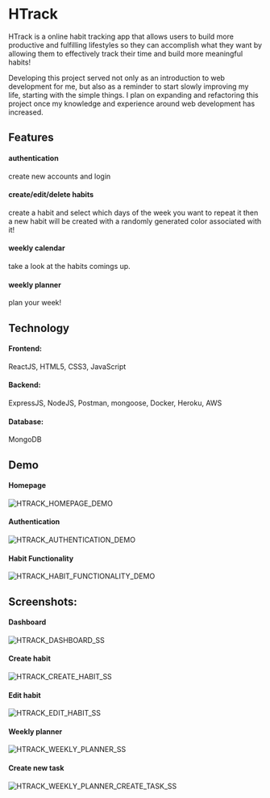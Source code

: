 # HTrack
HTrack is a online habit tracking app that allows users to build more productive and fulfilling lifestyles so they can accomplish what they want by allowing them to effectively track their time and build more meaningful habits! 

Developing this project served not only as an introduction to web development for me, but also as a reminder to start slowly improving my life, starting with the simple things. I plan on expanding and refactoring this project once my knowledge and experience around web development has increased.

## Features
#### authentication
create new accounts and login

#### create/edit/delete habits
create a habit and select which days of the week you want to repeat it then a new habit will be created with a randomly generated color associated with it!

#### weekly calendar
take a look at the habits comings up.

#### weekly planner
plan your week!

## Technology
#### Frontend:
ReactJS, HTML5, CSS3, JavaScript

#### Backend:
ExpressJS, NodeJS, Postman, mongoose, Docker, Heroku, AWS

#### Database:
MongoDB


## Demo
#### Homepage
![HTRACK_HOMEPAGE_DEMO](https://user-images.githubusercontent.com/11303631/126930427-d7e4fba5-976e-4980-9cae-11d55fc7769c.gif)

#### Authentication
![HTRACK_AUTHENTICATION_DEMO](https://user-images.githubusercontent.com/11303631/127429751-a54dc4c5-340b-4048-befb-26b72677d89d.gif)

#### Habit Functionality
![HTRACK_HABIT_FUNCTIONALITY_DEMO](https://user-images.githubusercontent.com/11303631/127583028-0c38a303-931b-4d55-b962-5bede300a8f8.gif)

## Screenshots:
#### Dashboard
![HTRACK_DASHBOARD_SS](https://user-images.githubusercontent.com/11303631/127592619-9796a949-42ed-431f-a2a4-3b9250473046.PNG)
#### Create habit
![HTRACK_CREATE_HABIT_SS](https://user-images.githubusercontent.com/11303631/127592621-96d991db-5156-45b8-9d01-eb53d58db252.PNG)
#### Edit habit
![HTRACK_EDIT_HABIT_SS](https://user-images.githubusercontent.com/11303631/127592622-32ffa49f-f441-433f-bdda-c9f8840044e3.PNG)
#### Weekly planner
![HTRACK_WEEKLY_PLANNER_SS](https://user-images.githubusercontent.com/11303631/127756753-33ff8fc9-70f4-4566-b964-544eac62f1f1.png)
#### Create new task
![HTRACK_WEEKLY_PLANNER_CREATE_TASK_SS](https://user-images.githubusercontent.com/11303631/127756764-e915504d-cd03-4c33-b7fb-afe841739f75.png)
